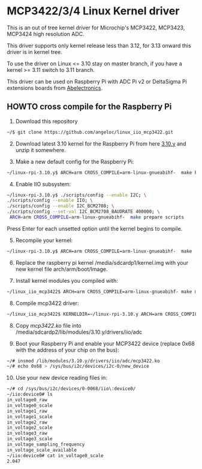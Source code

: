 # MCP3422/3/4 Linux Kernel driver

This is an out of tree kernel driver for Microchip's  MCP3422, MCP3423, MCP3424 high resolution ADC.

This driver supports only kernel release less than 3.12, for 3.13 onward this driver is in kernel tree.

To use the driver on Linux <= 3.10 stay on master branch, if you have a kernel >= 3.11 switch to 3.11 branch.

This driver can be used on Raspberry Pi with ADC Pi v2 or DeltaSigma Pi extensions boards from [Abelectronics](http://www.abelectronics.co.uk).

## HOWTO cross compile for the Raspberry Pi

1. Download this repository

```bash
~/$ git clone https://github.com/angeloc/linux_iio_mcp3422.git
```

2. Download latest 3.10 kernel for the Raspberry Pi from here [3.10.y](https://github.com/raspberrypi/linux/archive/rpi-3.10.y.zip) and unzip it somewhere.

3. Make a new default config for the Raspberry Pi:

```bash
~/linux-rpi-3.10.y$ ARCH=arm CROSS_COMPILE=arm-linux-gnueabihf-  make bcmrpi_defconfig
```

4. Enable IIO subsystem:

```bash	
~/linux-rpi-3.10.y$ ./scripts/config --enable I2C; \
./scripts/config --enable IIO; \
./scripts/config --enable I2C_BCM2708; \
./scripts/config --set-val I2C_BCM2708_BAUDRATE 400000; \
 ARCH=arm CROSS_COMPILE=arm-linux-gnueabihf-  make prepare scripts
```

Press Enter for each unsetted option until the kernel begins to compile.

5. Recompile your kernel:

```bash
~/linux-rpi-3.10.y$ ARCH=arm CROSS_COMPILE=arm-linux-gnueabihf-  make
```

6. Replace the raspberry pi kernel /media/sdcardp1/kernel.img with your new kernel file arch/arm/boot/Image.

7. Install kernel modules you compiled with:

```bash
~/linux_iio_mcp3422$ ARCH=arm CROSS_COMPILE=arm-linux-gnueabihf- make modules_install INSTALL_MOD_PATH=/media/sdcardp2/
```

8. Compile mcp3422 driver:

```bash
~/linux_iio_mcp3422$ KERNELDIR=~/linux-rpi-3.10.y ARCH=arm CROSS_COMPILE=arm-linux-gnueabihf- make
```

8. Copy *mcp3422.ko* file into /media/sdcardp2/lib/modules/3.10.y/drivers/iio/adc

9. Boot your Raspberry Pi and enable your MCP3422 device (replace 0x68 with the address of your chip on the bus):

```bash
~/# insmod /lib/modules/3.10.y/drivers/iio/adc/mcp3422.ko
~/# echo 0x68 > /sys/bus/i2c/devices/i2c-0/new_device
```

10. Use your new device reading files in:

```bash
~/# cd /sys/bus/i2c/devices/0-0068/iio\:device0/
~/iio:device0# ls
in_voltage0_raw
in_voltage0_scale
in_voltage1_raw
in_voltage1_scale
in_voltage2_raw
in_voltage2_scale
in_voltage3_raw
in_voltage3_scale
in_voltage_sampling_frequency
in_voltage_scale_available
~/iio:device0# cat in_voltage0_scale
2.047
